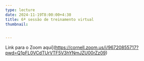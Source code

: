 ```yaml
---
type: lecture
date: 2024-11-19T8:00:00+4:30
title: 6ª sessão de treinamento virtual
thumbnail:


---
```

Link para o Zoom aqui](https://cornell.zoom.us/j/96720855717?pwd=Q1pFL0VCdTUrVTF5V3hYNmJZU00rZz09)

